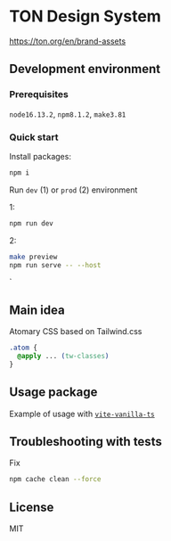# TON Design System

https://ton.org/en/brand-assets

## Development environment

### Prerequisites

`node16.13.2`, `npm8.1.2`, `make3.81`

### Quick start

Install packages:

```zsh
npm i
```

Run `dev` (1) or `prod` (2) environment

1:

```zsh
npm run dev
```

2:

```zsh
make preview
npm run serve -- --host
```

`

## Main idea

Atomary CSS based on Tailwind.css

```css
.atom {
  @apply ... (tw-classes)
}
```

## Usage package

Example of usage with [`vite-vanilla-ts`](https://github.com/designervoid/ton-design-system-vite-vanilla-ts)

## Troubleshooting with tests

Fix  

```zsh
npm cache clean --force
```

## License

MIT
